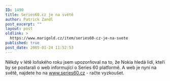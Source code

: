 ```yaml
---
ID: 1490
title: Series60.cz je na světě
author: Patrick Zandl
post_excerpt: ""
layout: post
oldlink: >
  https://www.marigold.cz/item/series60-cz-je-na-svete
published: true
post_date: 2005-01-24 11:52:53
---
```

<p>Někdy v létě loňského roku jsem upozorňoval na to, že Nokia hledá lidi, kteří by se postarali o web informující o Series 60 platformě. A web je nyní na světě, najdete ho  na <a href="http://www.series60.cz">www.series60.cz</a> - račte vyzkoušet.
</p>
